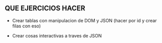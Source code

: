 ## QUE EJERCICIOS HACER

- Crear tablas con manipulacion de DOM y JSON (hacer por id y crear filas con eso)

- Crear cosas interactivas a traves de JSON